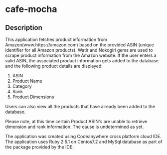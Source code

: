 # cafe-mocha

<h2>Description</h2>

<p>This application fetches product information from Amazon(www.https://amazon.com) based on the provided ASIN (unique identifier for all Amazon products).
Watir and Nokogiri gems are used to scrape product information from the Amazon website. If the user enters a valid ASIN, the associated product information gets added to the database and the following product details are displayed:</p>
<ol type = 1>
  <li> ASIN </li>
  <li> Product Name </li>
  <li> Category </li>
  <li> Rank </li>
  <li> Product Dimensions </li>
 </ol> 
  <p>Users can also view all the products that have already been added to the database.</p>
  <p>Please note, at this time certain Product ASIN's are unable to retrieve dimension and rank information. The cause is undetermined as yet.</p>
  <p>The application was created using Codeanywhere cross platform cloud IDE. The application uses Ruby 2.5.1 on Centos7.2 and  MySql database as part of the package provided by the IDE.</p>
  
 

